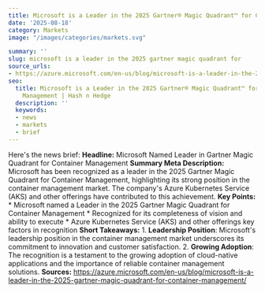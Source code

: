 ```yaml
---
title: Microsoft is a Leader in the 2025 Gartner® Magic Quadrant™ for Container Management
date: '2025-08-18'
category: Marketsimage: "/images/categories/markets.svg"

summary: ''
slug: microsoft is a leader in the 2025 gartner magic quadrant for
source_urls:
- https://azure.microsoft.com/en-us/blog/microsoft-is-a-leader-in-the-2025-gartner-magic-quadrant-for-container-management/
seo:
  title: Microsoft is a Leader in the 2025 Gartner® Magic Quadrant™ for Container
    Management | Hash n Hedge
  description: ''
  keywords:
  - news
  - markets
  - brief
---
```


Here's the news brief:  **Headline:** Microsoft Named Leader in Gartner Magic Quadrant for Container Management  **Summary Meta Description:** Microsoft has been recognized as a leader in the 2025 Gartner Magic Quadrant for Container Management, highlighting its strong position in the container management market. The company's Azure Kubernetes Service (AKS) and other offerings have contributed to this achievement.  **Key Points:**  * Microsoft named a Leader in the 2025 Gartner Magic Quadrant for Container Management * Recognized for its completeness of vision and ability to execute * Azure Kubernetes Service (AKS) and other offerings key factors in recognition  **Short Takeaways:**  1. **Leadership Position**: Microsoft's leadership position in the container management market underscores its commitment to innovation and customer satisfaction. 2. **Growing Adoption**: The recognition is a testament to the growing adoption of cloud-native applications and the importance of reliable container management solutions.  **Sources:**  https://azure.microsoft.com/en-us/blog/microsoft-is-a-leader-in-the-2025-gartner-magic-quadrant-for-container-management/ 
